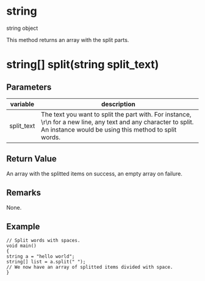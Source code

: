 # string

string object


This method returns an array with the split parts.

# string[] split(string split_text)

## Parameters

variable| description
---|---
split_text | The text you want to split the part with. For instance, \r\n for a new line, any text and any character to split. An instance would be using this method to split words.

## Return Value

An array with the splitted items on success, an empty array on failure.

## Remarks

None.

## Example

```
// Split words with spaces.
void main()
{
string a = "hello world";
string[] list = a.split(" ");
// We now have an array of splitted items divided with space.
}
```